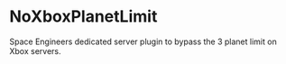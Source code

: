# NoXboxPlanetLimit
Space Engineers dedicated server plugin to bypass the 3 planet limit on Xbox servers.
